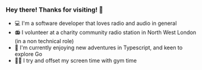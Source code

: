 ### Hey there! Thanks for visiting! 👋

- 💻 I'm a software developer that loves radio and audio in general
- 📻 I volunteer at a charity community radio station in North West London (in a non technical role) 
- 🌱 I'm currently enjoying new adventures in Typescript, and keen to explore Go
- 🏋️‍♂️ I try and offset my screen time with gym time


<!--
**shreypuranik/shreypuranik** is a ✨ _special_ ✨ repository because its `README.md` (this file) appears on your GitHub profile.

Here are some ideas to get you started:

- 🔭 I’m currently working on ...
- 🌱 I’m currently learning ...
- 👯 I’m looking to collaborate on ...
- 🤔 I’m looking for help with ...
- 💬 Ask me about ...
- 📫 How to reach me: ...
- 😄 Pronouns: ...
- ⚡ Fun fact: ...
-->
